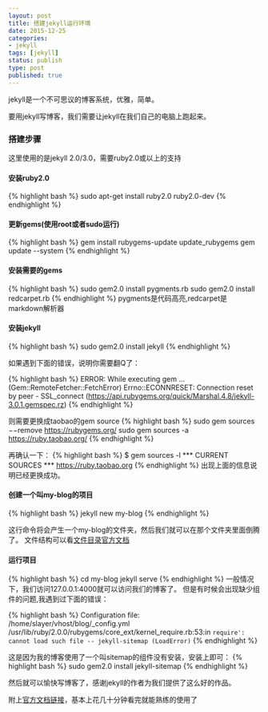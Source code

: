 ```yaml
---
layout: post
title: 搭建jekyll运行环境
date: 2015-12-25
categories:
- jekyll
tags: [jekyll]
status: publish
type: post
published: true
---
```

jekyll是一个不可思议的博客系统，优雅，简单。

要用jekyll写博客，我们需要让jekyll在我们自己的电脑上跑起来。

### 搭建步骤
这里使用的是jekyll 2.0/3.0，需要ruby2.0或以上的支持

#### 安装ruby2.0
{% highlight bash %}
sudo apt-get install ruby2.0 ruby2.0-dev
{% endhighlight %}

#### 更新gems(使用root或者sudo运行)
{% highlight bash %}
gem install rubygems-update
update_rubygems
gem update --system
{% endhighlight %}

#### 安装需要的gems
{% highlight bash %}
sudo gem2.0 install pygments.rb
sudo gem2.0 install redcarpet.rb
{% endhighlight %}
pygments是代码高亮,redcarpet是markdown解析器


#### 安装jekyll
{% highlight bash %}
sudo gem2.0  install jekyll
{% endhighlight %}

如果遇到下面的错误，说明你需要翻Q了：

{% highlight bash %}
ERROR: While executing gem ... (Gem::RemoteFetcher::FetchError)
Errno::ECONNRESET: Connection reset by peer - SSL_connect (https://api.rubygems.org/quick/Marshal.4.8/jekyll-3.0.1.gemspec.rz)
{% endhighlight %}

则需要更换成taobao的gem source
{% highlight bash %}
sudo gem sources −−remove  https://rubygems.org/ 
sudo gem sources -a https://ruby.taobao.org/
{% endhighlight %}

再确认一下：
{% highlight bash %}
$ gem sources -l
*** CURRENT SOURCES ***
https://ruby.taobao.org
{% endhighlight %}
出现上面的信息说明已经更换成功。

#### 创建一个叫my-blog的项目
{% highlight bash %}
jekyll new my-blog
{% endhighlight %}

这行命令将会产生一个my-blog的文件夹，然后我们就可以在那个文件夹里面倒腾了。
文件结构可以看[文件目录官方文档](http://jekyllrb.com/docs/structure/)

#### 运行项目
{% highlight bash %}
cd my-blog
jekyll serve
{% endhighlight %}
一般情况下，我们访问127.0.0.1:4000就可以访问我们的博客了。
但是有时候会出现缺少组件的问题,我遇到过下面的错误：

{% highlight bash %}
Configuration file: /home/slayer/vhost/blog/_config.yml
/usr/lib/ruby/2.0.0/rubygems/core_ext/kernel_require.rb:53:in `require': cannot load such file -- jekyll-sitemap (LoadError)`
{% endhighlight %}

这是因为我的博客使用了一个叫sitemap的组件没有安装，安装上即可：
{% highlight bash %}
sudo gem2.0 install jekyll-sitemap
{% endhighlight %}

然后就可以愉快写博客了，感谢jekyll的作者为我们提供了这么好的作品。

附上[官方文档链接](https://jekyllrb.com/docs/home/)，基本上花几十分钟看完就能熟练的使用了




